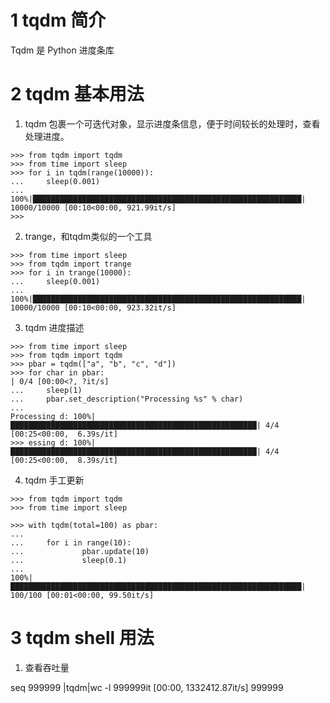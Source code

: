 # 1 tqdm 简介
Tqdm 是 Python 进度条库

# 2 tqdm 基本用法
1. tqdm 包裹一个可迭代对象，显示进度条信息，便于时间较长的处理时，查看处理进度。
```
>>> from tqdm import tqdm
>>> from time import sleep
>>> for i in tqdm(range(10000)):
...     sleep(0.001)
... 
100%|████████████████████████████████████████████████████████████| 10000/10000 [00:10<00:00, 921.99it/s]
>>> 
```

2. trange，和tqdm类似的一个工具
```
>>> from time import sleep
>>> from tqdm import trange
>>> for i in trange(10000):
...     sleep(0.001)
... 
100%|████████████████████████████████████████████████████████████| 10000/10000 [00:10<00:00, 923.32it/s]
```
3. tqdm 进度描述
```
>>> from time import sleep
>>> from tqdm import tqdm
>>> pbar = tqdm(["a", "b", "c", "d"])                                                                                                      >>> for char in pbar:                                                              | 0/4 [00:00<?, ?it/s]
...     sleep(1)
...     pbar.set_description("Processing %s" % char)
... 
Processing d: 100%|███████████████████████████████████████████████████████| 4/4 [00:25<00:00,  6.39s/it]
>>> essing d: 100%|███████████████████████████████████████████████████████| 4/4 [00:25<00:00,  8.39s/it]
```
4. tqdm 手工更新
```
>>> from tqdm import tqdm
>>> from time import sleep

>>> with tqdm(total=100) as pbar:
...     
...     for i in range(10):
...             pbar.update(10)
...             sleep(0.1)
... 
100%|█████████████████████████████████████████████████████████████████| 100/100 [00:01<00:00, 99.50it/s]
```
# 3 tqdm shell 用法
1. 查看吞吐量

seq 999999 |tqdm|wc -l
999999it [00:00, 1332412.87it/s]
999999

<!--stackedit_data:
eyJoaXN0b3J5IjpbLTcwNzg5MDM3NCwtNTg0OTcyODI0LDc1OT
c4NTczMF19
-->